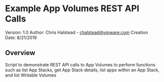 # Example App Volumes REST API Calls

Version:        1.0
Author:         Chris Halstead - chalstead@vmware.com
Creation Date:  8/21/2019

## Overview

<!-- Summary Start -->
Script to demonstrate REST API calls to App Volumes to perform functions such as list App Stacks, get App Stack details, list apps within an App Stack, and list Writable Volumes
<!-- Summary End -->
